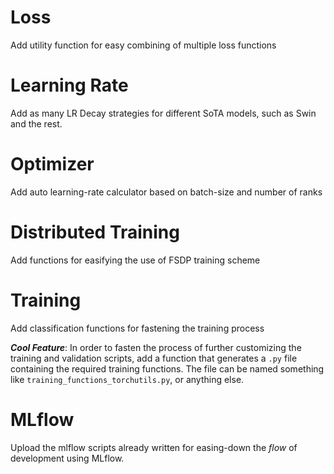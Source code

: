 # Loss

Add utility function for easy combining of multiple loss functions

# Learning Rate

Add as many LR Decay strategies for different SoTA models, such as Swin and the rest.

# Optimizer

Add auto learning-rate calculator based on batch-size and number of ranks

# Distributed Training

Add functions for easifying the use of FSDP training scheme

# Training

Add classification functions for fastening the training process

***Cool Feature***: In order to fasten the process of further customizing the training and validation scripts, add a function that generates a `.py` file containing the required training functions. The file can be named something like `training_functions_torchutils.py`, or anything else.

# MLflow

Upload the mlflow scripts already written for easing-down the *flow* of development using MLflow.
